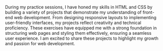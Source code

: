During my practice sessions, I have honed my skills in HTML and CSS by building a variety of projects that demonstrate my understanding of front-end web development. From designing responsive layouts to implementing user-friendly interfaces, my projects reflect creativity and technical proficiency. These exercises have equipped me with a strong foundation in structuring web pages and styling them effectively, ensuring a seamless user experience. I am excited to share these projects to highlight my growth and passion for web development.

